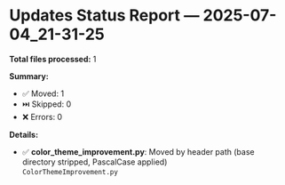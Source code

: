# Updates Status Report — 2025-07-04_21-31-25

**Total files processed:** 1

**Summary:**
- ✅ Moved: 1
- ⏭️ Skipped: 0
- ❌ Errors: 0

**Details:**

- ✅ **color_theme_improvement.py**: Moved by header path (base directory stripped, PascalCase applied)  
    `ColorThemeImprovement.py`

